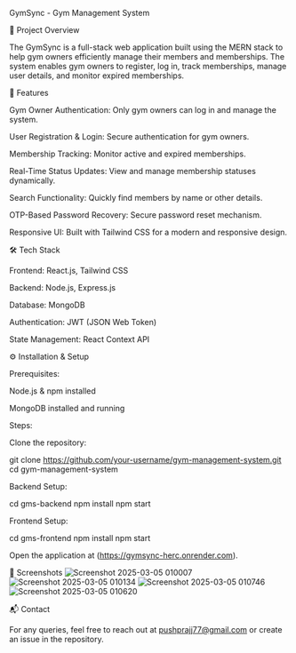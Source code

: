 GymSync - Gym Management System

📌 Project Overview

The GymSync is a full-stack web application built using the MERN stack to help gym owners efficiently manage their members and memberships. The system enables gym owners to register, log in, track memberships, manage user details, and monitor expired memberships.

🚀 Features

Gym Owner Authentication: Only gym owners can log in and manage the system.

User Registration & Login: Secure authentication for gym owners.

Membership Tracking: Monitor active and expired memberships.

Real-Time Status Updates: View and manage membership statuses dynamically.

Search Functionality: Quickly find members by name or other details.

OTP-Based Password Recovery: Secure password reset mechanism.

Responsive UI: Built with Tailwind CSS for a modern and responsive design.

🛠️ Tech Stack

Frontend: React.js, Tailwind CSS

Backend: Node.js, Express.js

Database: MongoDB

Authentication: JWT (JSON Web Token)

State Management: React Context API

⚙️ Installation & Setup

Prerequisites:

Node.js & npm installed

MongoDB installed and running

Steps:

Clone the repository:

git clone https://github.com/your-username/gym-management-system.git
cd gym-management-system

Backend Setup:

cd gms-backend
npm install
npm start

Frontend Setup:

cd gms-frontend
npm install
npm start

Open the application at (https://gymsync-herc.onrender.com).

📸 Screenshots
![Screenshot 2025-03-05 010007](https://github.com/user-attachments/assets/e2b8b0ab-6d22-4727-9d10-f34e8399f3c0)
![Screenshot 2025-03-05 010134](https://github.com/user-attachments/assets/49fc50f0-3422-4906-89b9-2e0c38e65282)
![Screenshot 2025-03-05 010746](https://github.com/user-attachments/assets/9e1ca4a4-d043-42f7-a926-ee9a89593c3f)
![Screenshot 2025-03-05 010620](https://github.com/user-attachments/assets/d93dba1c-83c1-4696-b6d0-d0407c4a25fd)





📬 Contact

For any queries, feel free to reach out at pushprajj77@gmail.com or create an issue in the repository.
